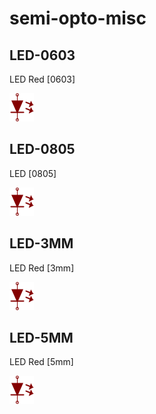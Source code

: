 # semi-opto-misc

## LED-0603
LED Red [0603]

![LED-0603__1__1](/images/_semi__LED__1__1.png?raw=true) 

## LED-0805
LED [0805]

![LED-0805__1__1](/images/_semi__LED__1__1.png?raw=true) 

## LED-3MM
LED Red [3mm]

![LED-3MM__1__1](/images/_semi__LED__1__1.png?raw=true) 

## LED-5MM
LED Red [5mm]

![LED-5MM__1__1](/images/_semi__LED__1__1.png?raw=true) 

